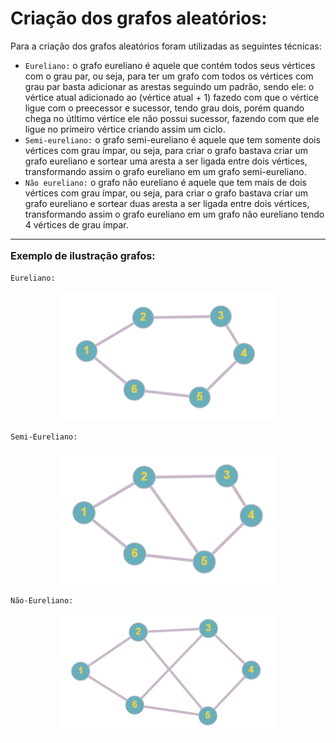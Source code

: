 <h1> Criação dos grafos aleatórios: </h1>

Para a criação dos grafos aleatórios foram utilizadas as seguintes técnicas:
- `Eureliano:` o grafo eureliano é aquele que contém todos seus vértices com o grau par, ou seja, para ter um grafo com todos os vértices com grau par basta adicionar as arestas seguindo um padrão, sendo ele: o vértice atual adicionado ao (vértice atual + 1) fazedo com que o vértice ligue com o preecessor e sucessor, tendo grau dois, porém quando chega no útltimo vértice ele não possui sucessor, fazendo com que ele ligue no primeiro vértice criando assim um ciclo.
- `Semi-eureliano:` o grafo semi-eureliano é aquele que tem somente dois vértices com grau ímpar, ou seja, para criar o grafo bastava criar um grafo eureliano e sortear uma aresta a ser ligada entre dois vértices, transformando assim o grafo eureliano em um grafo semi-eureliano.
- `Não eureliano:` o grafo não eureliano é aquele que tem mais de dois vértices com grau ímpar, ou seja, para criar o grafo bastava criar um grafo eureliano e sortear duas aresta a ser ligada entre dois vértices, transformando assim o grafo eureliano em um grafo não eureliano tendo 4 vértices de grau ímpar.

--------------------------
<p style="font-size: 16px"> <strong> Exemplo de ilustração grafos: </strong> </p>

`Eureliano:`
<div align="center">
  <img src="../_Imagens/eureliano.png" width="350" title="hover text">
</div>

`Semi-Eureliano:`
<div align="center">
  <img src="../_Imagens/semi-eureliano.png" width="350" title="hover text">
</div>

`Não-Eureliano:`
<div align="center">
  <img src="../_Imagens/not_eurelian.png" width="350" title="hover text">
</div>